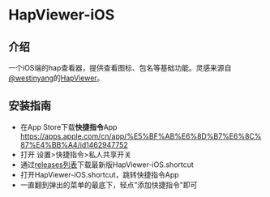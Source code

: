 # HapViewer-iOS
## 介绍
一个iOS端的hap查看器，提供查看图标、包名等基础功能。灵感来源自[@westinyang](https://gitee.com/westinyang/)的[HapViewer](https://gitee.com/westinyang/hap-viewer/)。
## 安装指南
- 在App Store下载**快捷指令**App
  https://apps.apple.com/cn/app/%E5%BF%AB%E6%8D%B7%E6%8C%87%E4%BB%A4/id1462947752
- 打开 设置>快捷指令>私人共享开关
- 通过[releases列表](https://github.com/F7YM/HapViewer-iOS/releases)下载最新版HapViewer-iOS.shortcut
- 打开HapViewer-iOS.shortcut，跳转快捷指令App
- 一直翻到弹出的菜单的最底下，轻点“添加快捷指令"即可
